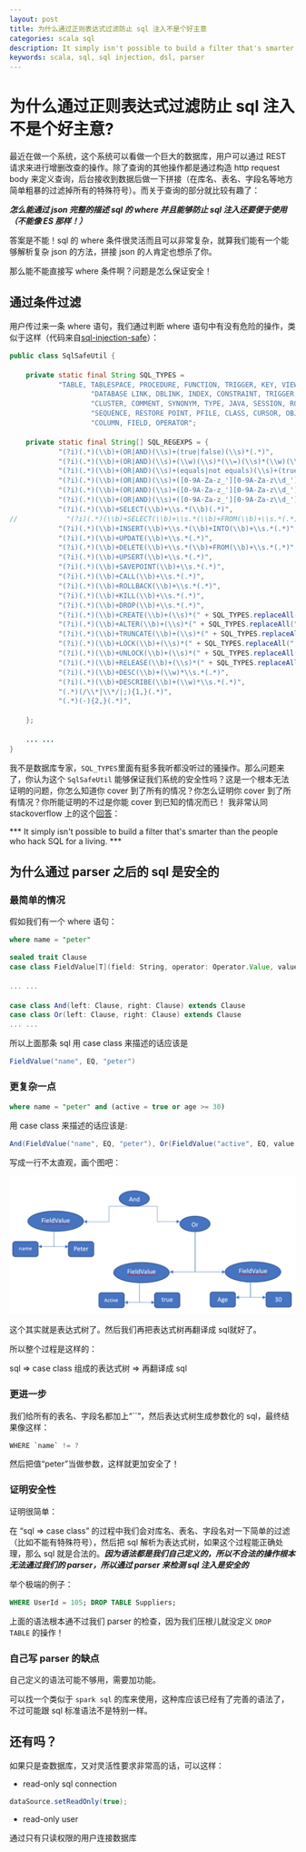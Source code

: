 ```yaml
---
layout: post
title: 为什么通过正则表达式过滤防止 sql 注入不是个好主意
categories: scala sql
description: It simply isn't possible to build a filter that's smarter than the people who hack SQL for a living.
keywords: scala, sql, sql injection, dsl, parser
---
```


# 为什么通过正则表达式过滤防止 sql 注入不是个好主意?

最近在做一个系统，这个系统可以看做一个巨大的数据库，用户可以通过 REST 请求来进行增删改查的操作。除了查询的其他操作都是通过构造 http request body 来定义查询，后台接收到数据后做一下拼接（在库名、表名、字段名等地方简单粗暴的过滤掉所有的特殊符号）。而关于查询的部分就比较有趣了：

***怎么能通过 json 完整的描述 sql 的 where 并且能够防止 sql 注入还要便于使用（不能像 ES 那样！）***

答案是不能！sql 的 where 条件很灵活而且可以非常复杂，就算我们能有一个能够解析复杂 json 的方法，拼接 json 的人肯定也想杀了你。

那么能不能直接写 where 条件啊？问题是怎么保证安全！

## 通过条件过滤

用户传过来一条 where 语句，我们通过判断 where 语句中有没有危险的操作，类似于这样（代码来自[sql-injection-safe](https://github.com/rkpunjal/sql-injection-safe/blob/master/src/main/java/com/github/rkpunjal/sqlsafe/SqlSafeUtil.java)）：

``` java
public class SqlSafeUtil {

    private static final String SQL_TYPES =
            "TABLE, TABLESPACE, PROCEDURE, FUNCTION, TRIGGER, KEY, VIEW, MATERIALIZED VIEW, LIBRARY" +
                    "DATABASE LINK, DBLINK, INDEX, CONSTRAINT, TRIGGER, USER, SCHEMA, DATABASE, PLUGGABLE DATABASE, BUCKET, " +
                    "CLUSTER, COMMENT, SYNONYM, TYPE, JAVA, SESSION, ROLE, PACKAGE, PACKAGE BODY, OPERATOR" +
                    "SEQUENCE, RESTORE POINT, PFILE, CLASS, CURSOR, OBJECT, RULE, USER, DATASET, DATASTORE, " +
                    "COLUMN, FIELD, OPERATOR";

    private static final String[] SQL_REGEXPS = {
            "(?i)(.*)(\\b)+(OR|AND)(\\s)+(true|false)(\\s)*(.*)",
            "(?i)(.*)(\\b)+(OR|AND)(\\s)+(\\w)(\\s)*(\\=)(\\s)*(\\w)(\\s)*(.*)",
            "(?i)(.*)(\\b)+(OR|AND)(\\s)+(equals|not equals)(\\s)+(true|false)(\\s)*(.*)",
            "(?i)(.*)(\\b)+(OR|AND)(\\s)+([0-9A-Za-z_'][0-9A-Za-z\\d_']*)(\\s)*(\\=)(\\s)*([0-9A-Za-z_'][0-9A-Za-z\\d_']*)(\\s)*(.*)",
            "(?i)(.*)(\\b)+(OR|AND)(\\s)+([0-9A-Za-z_'][0-9A-Za-z\\d_']*)(\\s)*(\\!\\=)(\\s)*([0-9A-Za-z_'][0-9A-Za-z\\d_']*)(\\s)*(.*)",
            "(?i)(.*)(\\b)+(OR|AND)(\\s)+([0-9A-Za-z_'][0-9A-Za-z\\d_']*)(\\s)*(\\<\\>)(\\s)*([0-9A-Za-z_'][0-9A-Za-z\\d_']*)(\\s)*(.*)",
            "(?i)(.*)(\\b)+SELECT(\\b)+\\s.*(\\b)(.*)",
//            "(?i)(.*)(\\b)+SELECT(\\b)+\\s.*(\\b)+FROM(\\b)+\\s.*(.*)",
            "(?i)(.*)(\\b)+INSERT(\\b)+\\s.*(\\b)+INTO(\\b)+\\s.*(.*)",
            "(?i)(.*)(\\b)+UPDATE(\\b)+\\s.*(.*)",
            "(?i)(.*)(\\b)+DELETE(\\b)+\\s.*(\\b)+FROM(\\b)+\\s.*(.*)",
            "(?i)(.*)(\\b)+UPSERT(\\b)+\\s.*(.*)",
            "(?i)(.*)(\\b)+SAVEPOINT(\\b)+\\s.*(.*)",
            "(?i)(.*)(\\b)+CALL(\\b)+\\s.*(.*)",
            "(?i)(.*)(\\b)+ROLLBACK(\\b)+\\s.*(.*)",
            "(?i)(.*)(\\b)+KILL(\\b)+\\s.*(.*)",
            "(?i)(.*)(\\b)+DROP(\\b)+\\s.*(.*)",
            "(?i)(.*)(\\b)+CREATE(\\b)+(\\s)*(" + SQL_TYPES.replaceAll(",", "|") + ")(\\b)+\\s.*(.*)",
            "(?i)(.*)(\\b)+ALTER(\\b)+(\\s)*(" + SQL_TYPES.replaceAll(",", "|") + ")(\\b)+\\s.*(.*)",
            "(?i)(.*)(\\b)+TRUNCATE(\\b)+(\\s)*(" + SQL_TYPES.replaceAll(",", "|") + ")(\\b)+\\s.*(.*)",
            "(?i)(.*)(\\b)+LOCK(\\b)+(\\s)*(" + SQL_TYPES.replaceAll(",", "|") + ")(\\b)+\\s.*(.*)",
            "(?i)(.*)(\\b)+UNLOCK(\\b)+(\\s)*(" + SQL_TYPES.replaceAll(",", "|") + ")(\\b)+\\s.*(.*)",
            "(?i)(.*)(\\b)+RELEASE(\\b)+(\\s)*(" + SQL_TYPES.replaceAll(",", "|") + ")(\\b)+\\s.*(.*)",
            "(?i)(.*)(\\b)+DESC(\\b)+(\\w)*\\s.*(.*)",
            "(?i)(.*)(\\b)+DESCRIBE(\\b)+(\\w)*\\s.*(.*)",
            "(.*)(/\\*|\\*/|;){1,}(.*)",
            "(.*)(-){2,}(.*)",

    };

    ... ...
}
```

我不是数据库专家，`SQL_TYPES`里面有挺多我听都没听过的骚操作。那么问题来了，你认为这个 `SqlSafeUtil` 能够保证我们系统的安全性吗？这是一个根本无法证明的问题，你怎么知道你 cover 到了所有的情况？你怎么证明你 cover 到了所有情况？你所能证明的不过是你能 cover 到已知的情况而已！
我非常认同 stackoverflow 上的这个[回答](https://stackoverflow.com/a/1812898/5597803)：

*** It simply isn't possible to build a filter that's smarter than the people who hack SQL for a living. ***

## 为什么通过 parser 之后的 sql 是安全的

### 最简单的情况

假如我们有一个 where 语句：

``` sql
where name = "peter"
```

``` scala
sealed trait Clause
case class FieldValue[T](field: String, operator: Operator.Value, value: T) extends Clause

... ...

case class And(left: Clause, right: Clause) extends Clause
case class Or(left: Clause, right: Clause) extends Clause
... ...
```

所以上面那条 sql 用 case class 来描述的话应该是

``` scala
FieldValue("name", EQ, "peter")
```

### 更复杂一点

``` sql
where name = "peter" and (active = true or age >= 30)
```

用 case class 来描述的话应该是:

``` scala
And(FieldValue("name", EQ, "peter"), Or(FieldValue("active", EQ, value = true), FieldValue("age", GE, 30)))
```

写成一行不太直观，画个图吧：

![表达式树](/assets/images/expression-tree.png)

这个其实就是表达式树了。然后我们再把表达式树再翻译成 sql就好了。

所以整个过程是这样的：

sql => case class 组成的表达式树 =>  再翻译成 sql

### 更进一步

我们给所有的表名、字段名都加上“``”，然后表达式树生成参数化的 sql，最终结果像这样：

``` scala
WHERE `name` != ?
```

然后把值“peter”当做参数，这样就更加安全了！

### 证明安全性

证明很简单：

在 “sql => case class” 的过程中我们会对库名、表名、字段名对一下简单的过滤（比如不能有特殊符号），然后把 sql 解析为表达式树，如果这个过程能正确处理，那么 sql 就是合法的。***因为语法都是我们自己定义的，所以不合法的操作根本无法通过我们的 parser，所以通过 parser 来检测 sql 注入是安全的***

举个极端的例子：

``` sql
WHERE UserId = 105; DROP TABLE Suppliers;
```

上面的语法根本通不过我们 parser 的检查，因为我们压根儿就没定义 `DROP TABLE` 的操作！

### 自己写 parser 的缺点

自己定义的语法可能不够用，需要加功能。

可以找一个类似于 `spark sql` 的库来使用，这种库应该已经有了完善的语法了，不过可能跟 sql 标准语法不是特别一样。

## 还有吗？

如果只是查数据库，又对灵活性要求非常高的话，可以这样：

* read-only sql connection

``` java
dataSource.setReadOnly(true);
```

* read-only user

通过只有只读权限的用户连接数据库
